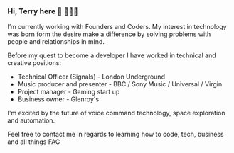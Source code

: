 ### Hi, Terry here 👋 👨🏾‍💻

I’m currently working with Founders and Coders. My interest in technology was born form the desire make a difference by solving problems with people and relationships in mind.

Before my quest to become a developer I have worked in technical and creative positions:

- Technical Officer (Signals) - London Underground
- Music producer and presenter - BBC / Sony Music / Universal / Virgin
- Project manager - Gaming start up
- Business owner - Glenroy's

I'm excited by the future of voice command technology, space exploration and automation.

Feel free to contact me in regards to learning how to code, tech, business and all things FAC



<!--
**RunGT/rungt** is a ✨ _special_ ✨ repository because its `README.md` (this file) appears on your GitHub profile.

Here are some ideas to get you started:

- 🔭 I’m currently working with Founders and Coders to become an efficient full stack developer
- 🌱 I’m currently learning ...
- 👯 I’m looking to collaborate on ...
- 🤔 I’m looking for help with ...
- 💬 Ask me about ...
- 📫 How to reach me: ...
- 😄 Pronouns: ...
- ⚡ Fun fact: ...
-->
